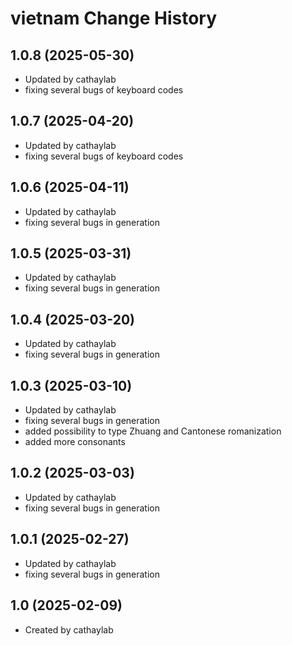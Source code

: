 vietnam Change History
====================

1.0.8 (2025-05-30)
----------------
* Updated by cathaylab
* fixing several bugs of keyboard codes

1.0.7 (2025-04-20)
----------------
* Updated by cathaylab
* fixing several bugs of keyboard codes

1.0.6 (2025-04-11)
----------------
* Updated by cathaylab
* fixing several bugs in generation

1.0.5 (2025-03-31)
----------------
* Updated by cathaylab
* fixing several bugs in generation


1.0.4 (2025-03-20)
----------------
* Updated by cathaylab
* fixing several bugs in generation

1.0.3 (2025-03-10)
----------------
* Updated by cathaylab
* fixing several bugs in generation
* added possibility to type Zhuang and Cantonese romanization
* added more consonants

1.0.2 (2025-03-03)
----------------
* Updated by cathaylab
* fixing several bugs in generation

1.0.1 (2025-02-27)
----------------
* Updated by cathaylab
* fixing several bugs in generation


1.0 (2025-02-09)
----------------
* Created by cathaylab
